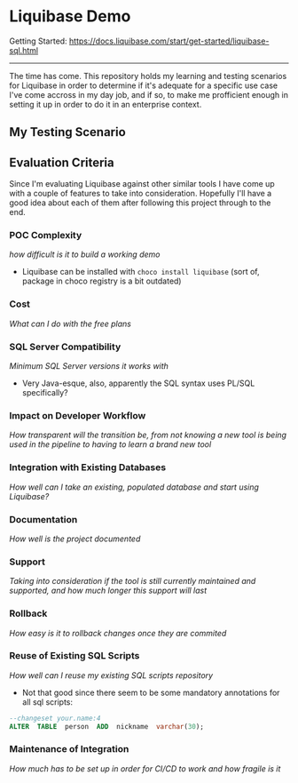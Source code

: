 # Liquibase Demo

Getting Started: https://docs.liquibase.com/start/get-started/liquibase-sql.html

---

The time has come. This repository holds my learning and testing scenarios for Liquibase in order to determine if it's adequate for a specific use case I've come accross in my day job, and if so, to make me profficient enough in setting it up in order to do it in an enterprise context.

## My Testing Scenario

## Evaluation Criteria
Since I'm evaluating Liquibase against other similar tools I have come up with a couple of features to take into consideration. Hopefully I'll have a good idea about each of them after following this project through to the end.

### POC Complexity
*how difficult is it to build a working demo*
- Liquibase can be installed with `choco install liquibase` (sort of, package in choco registry is a bit outdated)

### Cost
*What can I do with the free plans*

### SQL Server Compatibility
*Minimum SQL Server versions it works with*

- Very Java-esque, also, apparently the SQL syntax uses PL/SQL specifically?

### Impact on Developer Workflow
*How transparent will the transition be, from not knowing a new tool is being used in the pipeline to having to learn a brand new tool*

### Integration with Existing Databases
*How well can I take an existing, populated database and start using Liquibase?*

### Documentation
*How well is the project documented*

### Support
*Taking into consideration if the tool is still currently maintained and supported, and how much longer this support will last*

### Rollback
*How easy is it to rollback changes once they are commited*

### Reuse of Existing SQL Scripts
*How well can I reuse my existing SQL scripts repository*

- Not that good since there seem to be some mandatory annotations for all sql scripts:
```sql
--changeset your.name:4
ALTER  TABLE  person  ADD  nickname  varchar(30);
```

### Maintenance of Integration
*How much has to be set up in order for CI/CD to work and how fragile is it*
